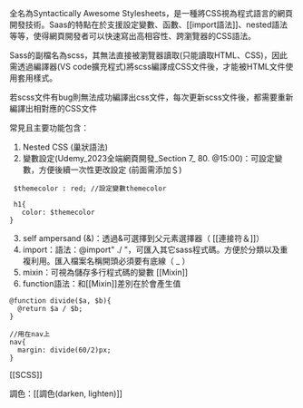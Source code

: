 全名為Syntactically Awesome Stylesheets，是一種將CSS視為程式語言的網頁開發技術。Saas的特點在於支援設定變數、函數、[[import語法]]、nested語法等等，使得網頁開發者可以快速寫出高相容性、跨瀏覽器的CSS語法。

Sass的副檔名為scss，其無法直接被瀏覽器讀取(只能讀取HTML、CSS)，因此需透過編譯器(VS code擴充程式)將scss編譯成CSS文件後，才能被HTML文件使用套用樣式。

若scss文件有bug則無法成功編譯出css文件，每次更新scss文件後，都需要重新編譯出相對應的CSS文件

常見且主要功能包含：
1. Nested CSS (巢狀語法)
2. 變數設定(Udemy_2023全端網頁開發_Section 7_ 80. @15:00)：可設定變數，方便後續一次性更改設定 (前面需添加＄)
```
 $themecolor : red; //設定變數themecolor
 
 h1{
   color: $themecolor
}
```
 3. self ampersand (&)：透過&可選擇到父元素選擇器（ [[連接符＆]]）
4. import：語法：@import" ./ "，可匯入其它sass程式碼。方便於分類以及重複利用。匯入檔案名稱開頭必須要有底線（ _ ）
5. mixin：可視為儲存多行程式碼的變數 [[Mixin]]
6. function語法：和[[Mixin]]差別在於會產生值
```
@function divide($a, $b){
  @return $a / $b;
}

//用在nav上
nav{
  margin: divide(60/2)px;
}
```

[[SCSS]]

調色：[[調色(darken, lighten)]]
